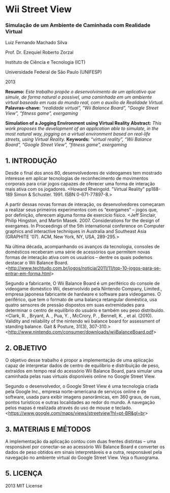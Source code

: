 # Wii Street View 
### Simulação de um Ambiente de Caminhada com Realidade Virtual
    
Luiz Fernando Machado Silva

Prof. Dr. Ezequiel Roberto Zorzal

Instituto de Ciência e Tecnologia (ICT)

Universidade Federal de São Paulo (UNIFESP)

2013
    
**Resumo:** *Este trabalho propõe o desenvolvimento de um aplicativo que simule, de forma natural o possível, uma caminhada em um ambiente virtual baseado em ruas do mundo real, com o auxílio de Realidade Virtual.*
**Palavras-chave:** *“realidade virtual”, “Wii Balance Board”, “Google Street View”, “fitness game”, exergaming*

**Simulation of a Jogging Environment using Virtual Reality**
**Abstract:** *This work proposes the development of an application able to simulate, in the most natural way, jogging on a virtual environment based on real-life streets, using Virtual Reality.*
**Keywords:** *“virtual reality”, “Wii Balance Board”, “Google Street View”, “fitness game”, exergaming*

## 1.	INTRODUÇÃO
Desde o final dos anos 80, desenvolvedores de videogames tem mostrado interesse em aplicar tecnologias de reconhecimento de movimentos corporais para criar jogos capazes de oferecer uma forma de interação mais ativa com os jogadores. <Howard Rheingold. "Virtual Reality" pp188-189 Simon & Schuster. 1991. ISBN 0-671-77897-8.>

A partir dessas novas formas de interação, os desenvolvedores começaram a realizar seus primeiros experimentos com os “exergames” – jogos que, por definição, oferecem alguma forma de exercício físico. <Jeff Sinclair, Philip Hingston, and Martin Masek. 2007. Considerations for the design of exergames. In Proceedings of the 5th international conference on Computer graphics and interactive techniques in Australia and Southeast Asia (GRAPHITE '07). ACM, New York, NY, USA, 289-295.>

Na última década, acompanhando os avanços da tecnologia, consoles de domésticos receberam uma série de acessórios que permitem novas formas de interação ativa com os usuários – dentre os quais podemos destacar o Wii Balance Board. <<http://www.techtudo.com.br/jogos/noticia/2011/11/top-10-jogos-para-se-entrar-em-forma.html>>

Segundo a fabricante, O Wii Balance Board é um periférico do console de videogame doméstico Wii, desenvolvido pela Nintendo Company, Limited., empresa japonesa fabricante de hardware e software para videogames. O periférico, que tem o formato de uma balança retangular doméstica, usa quatro sensores de pressão dispostos em suas extremidades para determinar o centro de equilíbrio do usuário e também seu peso distribuído. <Clark, R. , Bryant, A. , Pua, Y. , McCrory, P. , Bennell, K. , et al. (2010). Validity and reliability of the nintendo wii balance board for assessment of standing balance. Gait & Posture, 31(3), 307-310.> <<http://www.nintendo.com/consumer/downloads/wiiBalanceBoard.pdf>>

## 2.	OBJETIVO
O objetivo desse trabalho é propor a implementação de uma aplicação capaz de interpretar dados de centro de equilíbrio e distribuição de peso, extraídos em tempo real do acessório Wii Balance Board, para simular uma caminhada pelas ruas virtuais disponíveis online no Google Street View.

Segundo o desenvolvedor, o Google Street View é uma tecnologia criada pela Google Inc., empresa norte-americana de serviços online e de software, usada para exibir imagens panorâmicas, em 360 graus, de ruas, pontos turísticos e outras localidades ao redor do mundo. A navegação pelos mapas é realizada através do uso de mouse e teclado. <<https://www.google.com/maps/views/streetview?hl=pt-BR&gl=br>>
	

## 3.	MATERIAIS E MÉTODOS
A implementação da aplicação contou com duas frentes distintas – uma responsável por conectar-se ao acessório Wii Balance Board e converter os dados de peso obtidos em sinais interpretáveis e a outra, responsável pela navegação no ambiente virtual do Google Street View. Veja o fluxograma.
 
 ## 5.	LICENÇA
2013 MIT License
